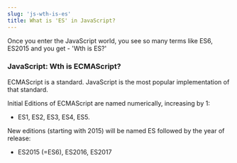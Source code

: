 ```yaml
---
slug: 'js-wth-is-es' 
title: What is 'ES' in JavaScript?
---
```


Once you enter the JavaScript world, you see so many terms like ES6, ES2015 and you get - 'Wth is ES?'

### JavaScript: Wth is ECMAScript?

ECMAScript is a standard. JavaScript is the most popular implementation of that standard.

Initial Editions of ECMAScript are named numerically, increasing by 1:

- ES1, ES2, ES3, ES4, ES5.

New editions (starting with 2015) will be named ES followed by the year of release:

- ES2015 (=ES6), ES2016, ES2017
